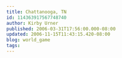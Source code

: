 ```yaml
---
title: Chattanooga, TN
id: 114363917567748740
author: Kirby Urner
published: 2006-03-31T17:56:00.000-08:00
updated: 2006-11-15T11:43:15.420-08:00
blog: world_game
tags: 
---
```


